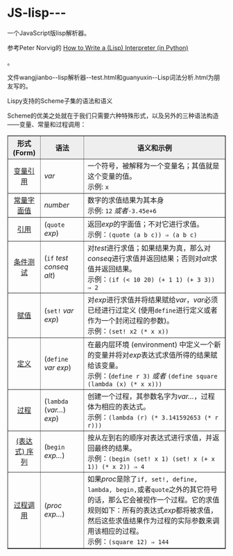JS-lisp---
==

<p>一个JavaScript版lisp解析器。</p>
<p>参考Peter Norvig的 <a href='http://norvig.com/lispy.html'>How to Write a (Lisp) Interpreter (in Python)</a></p>。
<p>文件wangjianbo--lisp解析器--test.html和guanyuxin--Lisp词法分析.html为朋友写的。</p>
<p>Lispy支持的Scheme子集的语法和语义</p>
<p>Scheme的优美之处就在于我们只需要六种特殊形式，以及另外的三种语法构造——变量、常量和过程调用：</p>
<table border="1" cellspacing="0" cellpadding="3">
<tbody><tr style="background-color:#EEEEEE">
<th width="15%">形式 (Form)
</th><th width="20%">语法
</th><th>语义和示例<br>
</th></tr><tr>
<td align="center"><a href="http://www.schemers.org/Documents/Standards/R5RS/HTML/r5rs-Z-H-7.html#%_sec_4.1.1" target="_blank">变量引用</a>
</td><td><i>var</i>
</td><td>一个符号，被解释为一个变量名；其值就是这个变量的值。<br>示例: <code>x</code><br>
</td></tr><tr>
<td align="center"><a href="http://www.schemers.org/Documents/Standards/R5RS/HTML/r5rs-Z-H-7.html#%_sec_4.1.2" target="_blank">常量字面值</a>
</td><td><i>number</i>
</td><td>数字的求值结果为其本身<br>示例: <code>12</code> <i>或者</i><code>-3.45e+6</code><br>
</td></tr><tr>
<td align="center"><a href="http://www.schemers.org/Documents/Standards/R5RS/HTML/r5rs-Z-H-7.html#%_sec_4.1.2" target="_blank">引用</a>
</td><td>(<code>quote</code> <i>exp</i>)
</td><td>返回<i>exp</i>的字面值；不对它进行求值。<br>示例：<code>(quote (a b c)) ⇒ (a b c)</code><br>
</td></tr><tr>
<td align="center"><a href="http://www.schemers.org/Documents/Standards/R5RS/HTML/r5rs-Z-H-7.html#%_sec_4.1.5" target="_blank">条件测试</a>
</td><td>(<code>if</code> <i>test conseq alt</i>)
</td><td>对<i>test</i>进行求值；如果结果为真，那么对<i>conseq</i>进行求值并返回结果；否则对<i>alt</i>求值并返回结果。 <br>示例：<code>(if (&lt; 10 20) (+ 1 1) (+ 3 3)) ⇒ 2</code><br>
</td></tr><tr>
<td align="center"><a href="http://www.schemers.org/Documents/Standards/R5RS/HTML/r5rs-Z-H-7.html#%_sec_4.1.6" target="_blank">赋值</a>
</td><td>(<code>set!</code> <i>var</i> <i>exp</i>)
</td><td>对<i>exp</i>进行求值并将结果赋给<i>var</i>，<em>var</em>必须已经进行过定义 (使用<code>define</code>进行定义或者作为一个封闭过程的参数)。<br>示例：<code>(set! x2 (* x x))</code><br>
</td></tr><tr>
<td align="center"><a href="http://www.schemers.org/Documents/Standards/R5RS/HTML/r5rs-Z-H-8.html#%_sec_5.2" target="_blank">定义</a>
</td><td>(<code>define</code> <i>var</i> <i>exp</i>)
</td><td>在最内层环境 (environment) 中定义一个新的变量并将对<i>exp</i>表达式求值所得的结果赋给该变量。<br>示例：(<code>define r 3)</code> <i>或者</i> <code>(define square (lambda (x) (* x x)))</code><br>
</td></tr><tr>
<td align="center"><a href="http://www.schemers.org/Documents/Standards/R5RS/HTML/r5rs-Z-H-7.html#%_sec_4.1.4" target="_blank">过程</a>
</td><td>(<code>lambda</code> (<i>var…</i>) <i>exp</i>)
</td><td>创建一个过程，其参数名字为<i>var…</i>，过程体为相应的表达式。 <br>示例：<code>(lambda (r) (* 3.141592653 (* r r)))</code><br>
</td></tr><tr>
<td align="center"><a href="http://www.schemers.org/Documents/Standards/R5RS/HTML/r5rs-Z-H-7.html#%_sec_4.2.3" target="_blank">(表达式) 序列</a>
</td><td>(<code>begin</code> <i>exp…</i>)
</td><td>按从左到右的顺序对表达式进行求值，并返回最终的结果。<br>示例：<code>(begin (set! x 1) (set! x (+ x 1)) (* x 2)) ⇒ 4</code><br>
</td></tr><tr>
<td align="center"><a href="http://www.schemers.org/Documents/Standards/R5RS/HTML/r5rs-Z-H-7.html#%_sec_4.1.3" target="_blank">过程调用</a>
</td><td>(<i>proc exp…</i>)
</td><td>如果<i>proc</i>是除了<code>if, set!, define, lambda, begin,</code>或者<code>quote</code>之外的其它符号的话，那么它会被视作一个过程。它的求值规则如下：所有的表达式<i>exp</i>都将被求值，然后这些求值结果作为过程的实际参数来调用该相应的过程。<br>示例：<code>(square 12) ⇒ 144</code></td></tr></tbody></table>
